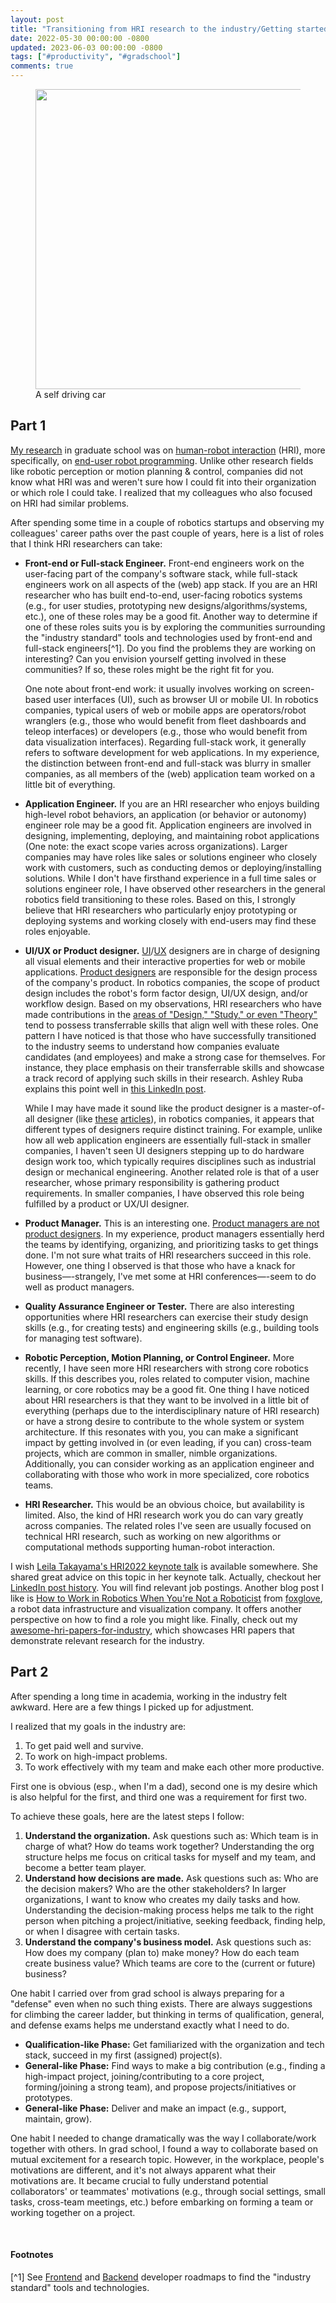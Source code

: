 ```yaml
---
layout: post
title: "Transitioning from HRI research to the industry/Getting started with work"
date: 2022-05-30 00:00:00 -0800
updated: 2023-06-03 00:00:00 -0800
tags: ["#productivity", "#gradschool"]
comments: true
---
```


<figure>
  <img src="https://upload.wikimedia.org/wikipedia/commons/c/cf/Waymo_self-driving_car_front_view.gk.jpg" width="480px">
  <figcaption>A self driving car</figcaption>
</figure>

## Part 1

[My research](/research) in graduate school was on [human-robot interaction](https://homes.cs.washington.edu/~todorov/courses/cseP590/07_HRI.pdf) (HRI), more specifically, on [end-user robot programming](https://youtu.be/pTml6yEIjcw).
Unlike other research fields like robotic perception or motion planning & control, companies did not know what HRI was and weren't sure how I could fit into their organization or which role I could take.
I realized that my colleagues who also focused on HRI had similar problems.

After spending some time in a couple of robotics startups and observing my colleagues' career paths over the past couple of years, here is a list of roles that I think HRI researchers can take:

- **Front-end or Full-stack Engineer.**
    Front-end engineers work on the user-facing part of the company's software stack, while full-stack engineers work on all aspects of the (web) app stack.
    If you are an HRI researcher who has built end-to-end, user-facing robotics systems (e.g., for user studies, prototyping new designs/algorithms/systems, etc.), one of these roles may be a good fit.
    Another way to determine if one of these roles suits you is by exploring the communities surrounding the "industry standard" tools and technologies used by front-end and full-stack engineers[^1].
    Do you find the problems they are working on interesting? Can you envision yourself getting involved in these communities? If so, these roles might be the right fit for you.

    One note about front-end work: it usually involves working on screen-based user interfaces (UI), such as browser UI or mobile UI.
    In robotics companies, typical users of web or mobile apps are operators/robot wranglers (e.g., those who would benefit from fleet dashboards and teleop interfaces) or developers (e.g., those who would benefit from data visualization interfaces).
    Regarding full-stack work, it generally refers to software development for web applications.
    In my experience, the distinction between front-end and full-stack was blurry in smaller companies, as all members of the (web) application team worked on a little bit of everything.

- **Application Engineer.**
    If you are an HRI researcher who enjoys building high-level robot behaviors, an application (or behavior or autonomy) engineer role may be a good fit.
    Application engineers are involved in designing, implementing, deploying, and maintaining robot applications (One note: the exact scope varies across organizations).
    Larger companies may have roles like sales or solutions engineer who closely work with customers, such as conducting demos or deploying/installing solutions.
    While I don't have firsthand experience in a full time sales or solutions engineer role, I have observed other researchers in the general robotics field transitioning to these roles.
    Based on this, I strongly believe that HRI researchers who particularly enjoy prototyping or deploying systems and working closely with end-users may find these roles enjoyable.

- **UI/UX or Product designer.**
    [UI](https://careerfoundry.com/en/blog/ui-design/what-does-a-ui-designer-actually-do/)/[UX](https://careerfoundry.com/en/blog/ux-design/what-does-a-ux-designer-actually-do/) designers are in charge of designing all visual elements and their interactive properties for web or mobile applications.
    [Product designers](https://www.productplan.com/glossary/product-designer/) are responsible for the design process of the company's product.
    In robotics companies, the scope of product design includes the robot's form factor design, UI/UX design, and/or workflow design.
    Based on my observations, HRI researchers who have made contributions in the [areas of "Design," "Study," or even "Theory"](https://humanrobotinteraction.org/2023/full-papers/#themes) tend to possess transferrable skills that align well with these roles.
    One pattern I have noticed is that those who have successfully transitioned to the industry seems to understand how companies evaluate candidates (and employees) and make a strong case for themselves.
    For instance, they place emphasis on their transferrable skills and showcase a track record of applying such skills in their research.
    Ashley Ruba explains this point well in [this LinkedIn post](https://www.linkedin.com/posts/ashleyruba-phd_careers-academia-resumes-activity-7016818268183175169-FI0N).

    While I may have made it sound like the product designer is a master-of-all designer (like [these](https://newschoolarch.edu/blog/what-does-a-product-designer-do/) [articles](https://nulab.com/learn/design-and-ux/what-does-a-product-designer-do-and-how-is-it-different-from-ux-design/)), in robotics companies, it appears that different types of designers require distinct training.
    For example, unlike how all web application engineers are essentially full-stack in smaller companies, I haven't seen UI designers stepping up to do hardware design work too, which typically requires disciplines such as industrial design or mechanical engineering.
    Another related role is that of a user researcher, whose primary responsibility is gathering product requirements.
    In smaller companies, I have observed this role being fulfilled by a product or UX/UI designer.

- **Product Manager.**
    This is an interesting one.
    [Product managers are not product designers](https://uxdesign.cc/product-designer-vs-product-manager-whats-the-difference-anyway-1309c6a01ee9).
    In my experience, product managers essentially herd the teams by identifying, organizing, and prioritizing tasks to get things done.
    I'm not sure what traits of HRI researchers succeed in this role.
    However, one thing I observed is that those who have a knack for business—-strangely, I've met some at HRI conferences—-seem to do well as product managers.

- **Quality Assurance Engineer or Tester.**
    There are also interesting opportunities where HRI researchers can exercise their study design skills (e.g., for creating tests) and engineering skills (e.g., building tools for managing test software).

- **Robotic Perception, Motion Planning, or Control Engineer.**
    More recently, I have seen more HRI researchers with strong core robotics skills.
    If this describes you, roles related to computer vision, machine learning, or core robotics may be a good fit.
    One thing I have noticed about HRI researchers is that they want to be involved in a little bit of everything (perhaps due to the interdisciplinary nature of HRI research) or have a strong desire to contribute to the whole system or system architecture.
    If this resonates with you, you can make a significant impact by getting involved in (or even leading, if you can) cross-team projects, which are common in smaller, nimble organizations.
    Additionally, you can consider working as an application engineer and collaborating with those who work in more specialized, core robotics teams.

- **HRI Researcher.**
    This would be an obvious choice, but availability is limited.
    Also, the kind of HRI research work you do can vary greatly across companies.
    The related roles I've seen are usually focused on technical HRI research, such as working on new algorithms or computational methods supporting human-robot interaction.

I wish [Leila Takayama's HRI2022 keynote talk](https://dl.acm.org/doi/10.5555/3523760.3523762) is available somewhere.
She shared great advice on this topic in her keynote talk.
Actually, checkout her [LinkedIn post history](https://twitter.com/leilatakayama/status/1550605257192853507).
You will find relevant job postings.
Another blog post I like is [How to Work in Robotics When You're Not a Roboticist](https://foxglove.dev/blog/how-to-work-in-robotics-when-youre-not-a-roboticist) from [foxglove](https://foxglove.dev/), a robot data infrastructure and visualization company.
It offers another perspective on how to find a role you might like.
Finally, check out my [awesome-hri-papers-for-industry](https://github.com/mjyc/awesome-hri-papers-for-industry), which showcases HRI papers that demonstrate relevant research for the industry.


## Part 2

After spending a long time in academia, working in the industry felt awkward.
Here are a few things I picked up for adjustment.

I realized that my goals in the industry are:

1. To get paid well and survive.
2. To work on high-impact problems.
3. To work effectively with my team and make each other more productive.

First one is obvious (esp., when I'm a dad), second one is my desire which is also helpful for the first, and third one was a requirement for first two.

To achieve these goals, here are the latest steps I follow:

1. **Understand the organization.**
   Ask questions such as: Which team is in charge of what?
   How do teams work together?
   Understanding the org structure helps me focus on critical tasks for myself and my team, and become a better team player.
2. **Understand how decisions are made.**
   Ask questions such as: Who are the decision makers?
   Who are the other stakeholders?
   In larger organizations, I want to know who creates my daily tasks and how.
   Understanding the decision-making process helps me talk to the right person when pitching a project/initiative, seeking feedback, finding help, or when I disagree with certain tasks.
3. **Understand the company's business model.**
   Ask questions such as: How does my company (plan to) make money?
   How do each team create business value?
   Which teams are core to the (current or future) business?

One habit I carried over from grad school is always preparing for a "defense" even when no such thing exists.
There are always suggestions for climbing the career ladder, but thinking in terms of qualification, general, and defense exams helps me understand exactly what I need to do.

- **Qualification-like Phase:** Get familiarized with the organization and tech stack, succeed in my first (assigned) project(s).
- **General-like Phase:** Find ways to make a big contribution (e.g., finding a high-impact project, joining/contributing to a core project, forming/joining a strong team), and propose projects/initiatives or prototypes.
- **General-like Phase:** Deliver and make an impact (e.g., support, maintain, grow).

One habit I needed to change dramatically was the way I collaborate/work together with others.
In grad school, I found a way to collaborate based on mutual excitement for a research topic.
However, in the workplace, people's motivations are different, and it's not always apparent what their motivations are.
It became crucial to fully understand potential collaborators' or teammates' motivations (e.g., through social settings, small tasks, cross-team meetings, etc.) before embarking on forming a team or working together on a project.


<br>

#### Footnotes

[^1] See [Frontend](https://roadmap.sh/frontend) and [Backend](https://roadmap.sh/backend) developer roadmaps to find the "industry standard" tools and technologies.
